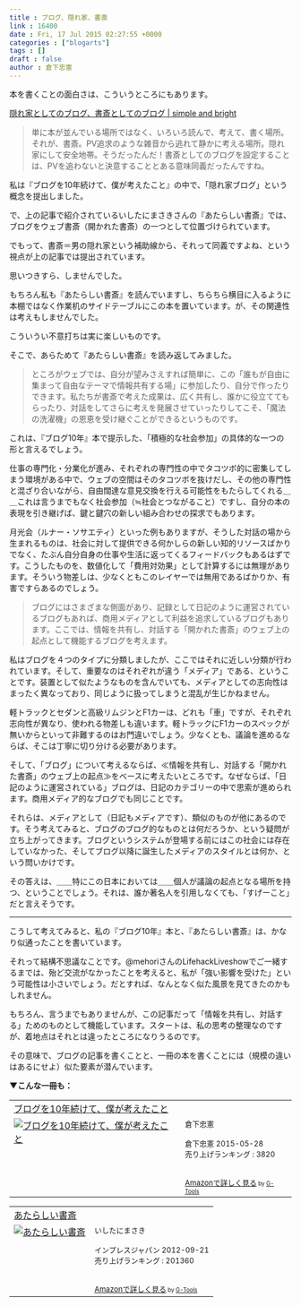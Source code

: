 ```yaml
---
title : ブログ、隠れ家、書斎
link : 16400
date : Fri, 17 Jul 2015 02:27:55 +0000
categories : ["blogarts"]
tags : []
draft : false
author : 倉下忠憲
---
```


本を書くことの面白さは、こういうところにもあります。

<a href="http://simpleandbright.net/blog_as_study/" target="_blank">隠れ家としてのブログ、書斎としてのブログ | simple and bright</a>

<blockquote>単に本が並んでいる場所ではなく、いろいろ読んで、考えて、書く場所。それが、書斎。PV追求のような雑音から逃れて静かに考える場所。隠れ家にして安全地帯。そうだったんだ！書斎としてのブログを設定することは、PVを追わないと決意することとある意味同義だったんですね。</blockquote>

私は『ブログを10年続けて、僕が考えたこと』の中で、「隠れ家ブログ」という概念を提出しました。

で、上の記事で紹介されているいしたにまさきさんの『あたらしい書斎』では、ブログをウェブ書斎（開かれた書斎）の一つとして位置づけられています。

でもって、書斎＝男の隠れ家という補助線から、それって同義ですよね、という視点が上の記事では提出されています。

思いつきすら、しませんでした。

もちろん私も『あたらしい書斎』を読んでいますし、ちらちら横目に入るように本棚ではなく作業机のサイドテーブルにこの本を置いています。が、その関連性は考えもしませんでした。

こういうい不意打ちは実に楽しいものです。

そこで、あらためて『あたらしい書斎』を読み返してみました。

<blockquote>ところがウェブでは、自分が望みさえすれば簡単に、この「誰もが自由に集まって自由なテーマで情報共有する場」に参加したり、自分で作ったりできます。私たちが書斎で考えた成果は、広く共有し、誰かに役立ててもらったり、対話をしてさらに考えを発展させていったりしてこそ、「魔法の洗濯機」の恩恵を受け継ぐことができるというものです。</blockquote>

これは、『ブログ10年』本で提示した、「積極的な社会参加」の具体的な一つの形と言えるでしょう。

仕事の専門化・分業化が進み、それぞれの専門性の中でタコツボ的に密集してしまう環境がある中で、ウェブの空間はそのタコツボを抜けだし、その他の専門性と混ざり合いながら、自由闊達な意見交換を行える可能性をもたらしてくれる＿＿これは言うまでもなく社会参加（≒社会とつながること）ですし、自分の本の表現を引き継げば、鍵と鍵穴の新しい組み合わせの探求でもあります。

月光会（ルナー・ソサエティ）といった例もありますが、そうした対話の場から生まれるものは、社会に対して提供できる何かしらの新しい知的リソースばかりでなく、たぶん自分自身の仕事や生活に返ってくるフィードバックもあるはずです。こうしたものを、数値化して「費用対効果」として計算するには無理があります。そういう物差しは、少なくともこのレイヤーでは無用であるばかりか、有害ですらあるのでしょう。

<blockquote>
ブログにはさまざまな側面があり、記録として日記のように運営されているブログもあれば、商用メディアとして利益を追求しているブログもあります。ここでは、情報を共有し、対話する「開かれた書斎」のウェブ上の起点として機能するブログを考えます。
</blockquote>

私はブログを４つのタイプに分類しましたが、ここではそれに近しい分類が行われています。そして、重要なのはそれぞれが違う「メディア」である、ということです。装置として似たようなものを含んでいても、メディアとしての志向性はまったく異なっており、同じように扱ってしまうと混乱が生じかねません。

軽トラックとセダンと高級リムジンとF1カーは、どれも「車」ですが、それぞれ志向性が異なり、使われる物差しも違います。軽トラックにF1カーのスペックが無いからといって非難するのはお門違いでしょう。少なくとも、議論を進めるならば、そこは丁寧に切り分ける必要があります。

そして、「ブログ」について考えるならば、≪情報を共有し、対話する「開かれた書斎」のウェブ上の起点≫をベースに考えたいところです。なぜならば、「日記のように運営されている」ブログは、日記のカテゴリーの中で思索が進められます。商用メディア的なブログでも同じことです。

それらは、メディアとして（日記もメディアです）、類似のものが他にあるのです。そう考えてみると、ブログのブログ的なものとは何だろうか、という疑問が立ち上がってきます。ブログというシステムが登場する前にはこの社会には存在していなかった、そしてブログ以降に誕生したメディアのスタイルとは何か、という問いかけです。

その答えは、＿＿特にこの日本においては＿＿個人が議論の起点となる場所を持つ、ということでしょう。それは、誰か著名人を引用しなくても、「すげーこと」だと言えそうです。

<hr />

こうして考えてみると、私の『ブログ10年』本と、『あたらしい書斎』は、かなり似通ったことを書いています。

それって結構不思議なことです。@mehoriさんのLifehackLiveshowでご一緒するまでは、殆ど交流がなかったことを考えると、私が「強い影響を受けた」という可能性は小さいでしょう。だとすれば、なんとなく似た風景を見てきたのかもしれません。

もちろん、言うまでもありませんが、この記事だって「情報を共有し、対話する」ためのものとして機能しています。スタートは、私の思考の整理なのですが、着地点はそれとは違ったところになりうるのです。

その意味で、ブログの記事を書くことと、一冊の本を書くことには（規模の違いはあるにせよ）似た要素が潜んでいます。

<strong>▼こんな一冊も：</strong>

<table  border="0" cellpadding="5"><tr><td colspan="2"><a href="http://www.amazon.co.jp/%E3%83%96%E3%83%AD%E3%82%B0%E3%82%9210%E5%B9%B4%E7%B6%9A%E3%81%91%E3%81%A6%E3%80%81%E5%83%95%E3%81%8C%E8%80%83%E3%81%88%E3%81%9F%E3%81%93%E3%81%A8-%E5%80%89%E4%B8%8B%E5%BF%A0%E6%86%B2-ebook/dp/B00YI05M1K%3FSubscriptionId%3D15SMZCTB9V8NGR2TW082%26tag%3Drashita1000-22%26linkCode%3Dxm2%26camp%3D2025%26creative%3D165953%26creativeASIN%3DB00YI05M1K" target="_blank">ブログを10年続けて、僕が考えたこと</a><img src="http://www.assoc-amazon.jp/e/ir?t=rashita1000-22&l=ur2&o=9" width="1" height="1" style="border: none;" alt="" /></td></tr><tr><td valign="top"><a href="http://www.amazon.co.jp/%E3%83%96%E3%83%AD%E3%82%B0%E3%82%9210%E5%B9%B4%E7%B6%9A%E3%81%91%E3%81%A6%E3%80%81%E5%83%95%E3%81%8C%E8%80%83%E3%81%88%E3%81%9F%E3%81%93%E3%81%A8-%E5%80%89%E4%B8%8B%E5%BF%A0%E6%86%B2-ebook/dp/B00YI05M1K%3FSubscriptionId%3D15SMZCTB9V8NGR2TW082%26tag%3Drashita1000-22%26linkCode%3Dxm2%26camp%3D2025%26creative%3D165953%26creativeASIN%3DB00YI05M1K" target="_blank"><img src="http://ecx.images-amazon.com/images/I/41qzGeKnNEL._SL160_.jpg" border="0" alt="ブログを10年続けて、僕が考えたこと" /></a></td><td valign="top"><font size="-1">倉下忠憲 <br /><br />倉下忠憲  2015-05-28<br />売り上げランキング : 3820<br /><br /><br /><a href="http://www.amazon.co.jp/%E3%83%96%E3%83%AD%E3%82%B0%E3%82%9210%E5%B9%B4%E7%B6%9A%E3%81%91%E3%81%A6%E3%80%81%E5%83%95%E3%81%8C%E8%80%83%E3%81%88%E3%81%9F%E3%81%93%E3%81%A8-%E5%80%89%E4%B8%8B%E5%BF%A0%E6%86%B2-ebook/dp/B00YI05M1K%3FSubscriptionId%3D15SMZCTB9V8NGR2TW082%26tag%3Drashita1000-22%26linkCode%3Dxm2%26camp%3D2025%26creative%3D165953%26creativeASIN%3DB00YI05M1K" target="_blank">Amazonで詳しく見る</a></font><font size="-2"> by <a href="http://www.goodpic.com/mt/aws/index.html" >G-Tools</a></font></td></tr></table>

<table  border="0" cellpadding="5"><tr><td colspan="2"><a href="http://www.amazon.co.jp/%E3%81%82%E3%81%9F%E3%82%89%E3%81%97%E3%81%84%E6%9B%B8%E6%96%8E-%E3%81%84%E3%81%97%E3%81%9F%E3%81%AB%E3%81%BE%E3%81%95%E3%81%8D/dp/4844332783%3FSubscriptionId%3D15SMZCTB9V8NGR2TW082%26tag%3Drashita1000-22%26linkCode%3Dxm2%26camp%3D2025%26creative%3D165953%26creativeASIN%3D4844332783" target="_blank">あたらしい書斎</a><img src="http://www.assoc-amazon.jp/e/ir?t=rashita1000-22&l=ur2&o=9" width="1" height="1" style="border: none;" alt="" /></td></tr><tr><td valign="top"><a href="http://www.amazon.co.jp/%E3%81%82%E3%81%9F%E3%82%89%E3%81%97%E3%81%84%E6%9B%B8%E6%96%8E-%E3%81%84%E3%81%97%E3%81%9F%E3%81%AB%E3%81%BE%E3%81%95%E3%81%8D/dp/4844332783%3FSubscriptionId%3D15SMZCTB9V8NGR2TW082%26tag%3Drashita1000-22%26linkCode%3Dxm2%26camp%3D2025%26creative%3D165953%26creativeASIN%3D4844332783" target="_blank"><img src="http://ecx.images-amazon.com/images/I/51qKJxPtmRL._SL160_.jpg" border="0" alt="あたらしい書斎" /></a></td><td valign="top"><font size="-1">いしたにまさき <br /><br />インプレスジャパン  2012-09-21<br />売り上げランキング : 201360<br /><br /><br /><a href="http://www.amazon.co.jp/%E3%81%82%E3%81%9F%E3%82%89%E3%81%97%E3%81%84%E6%9B%B8%E6%96%8E-%E3%81%84%E3%81%97%E3%81%9F%E3%81%AB%E3%81%BE%E3%81%95%E3%81%8D/dp/4844332783%3FSubscriptionId%3D15SMZCTB9V8NGR2TW082%26tag%3Drashita1000-22%26linkCode%3Dxm2%26camp%3D2025%26creative%3D165953%26creativeASIN%3D4844332783" target="_blank">Amazonで詳しく見る</a></font><font size="-2"> by <a href="http://www.goodpic.com/mt/aws/index.html" >G-Tools</a></font></td></tr></table>
